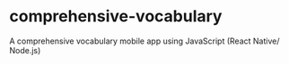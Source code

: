 # comprehensive-vocabulary
A comprehensive vocabulary mobile app using JavaScript (React Native/ Node.js)
